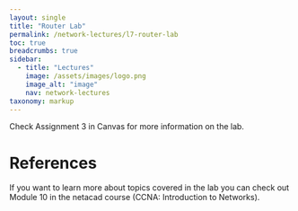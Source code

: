 ```yaml
---
layout: single
title: "Router Lab"
permalink: /network-lectures/l7-router-lab
toc: true
breadcrumbs: true
sidebar:
  - title: "Lectures"
    image: /assets/images/logo.png
    image_alt: "image"
    nav: network-lectures
taxonomy: markup
---
```


Check Assignment 3 in Canvas for more information on the lab.


# References
If you want to learn more about topics covered in the lab you can check out Module 10 in the netacad course (CCNA: Introduction to Networks).